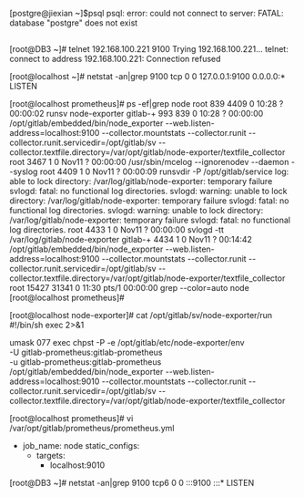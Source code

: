 [postgre@jiexian ~]$psql
psql: error: could not connect to server: FATAL:  database "postgre" does not exist


##
[root@DB3 ~]# telnet 192.168.100.221 9100
Trying 192.168.100.221...
telnet: connect to address 192.168.100.221: Connection refused

[root@localhost ~]# netstat -an|grep 9100
tcp        0      0 127.0.0.1:9100          0.0.0.0:*               LISTEN

[root@localhost prometheus]# ps -ef|grep node
root       839  4409  0 10:28 ?        00:00:02 runsv node-exporter
gitlab-+   993   839  0 10:28 ?        00:00:00 /opt/gitlab/embedded/bin/node_exporter --web.listen-address=localhost:9100 --collector.mountstats --collector.runit --collector.runit.servicedir=/opt/gitlab/sv --collector.textfile.directory=/var/opt/gitlab/node-exporter/textfile_collector
root      3467     1  0 Nov11 ?        00:00:00 /usr/sbin/mcelog --ignorenodev --daemon --syslog
root      4409     1  0 Nov11 ?        00:00:09 runsvdir -P /opt/gitlab/service log: able to lock directory: /var/log/gitlab/node-exporter: temporary failure svlogd: fatal: no functional log directories. svlogd: warning: unable to lock directory: /var/log/gitlab/node-exporter: temporary failure svlogd: fatal: no functional log directories. svlogd: warning: unable to lock directory: /var/log/gitlab/node-exporter: temporary failure svlogd: fatal: no functional log directories. 
root      4433     1  0 Nov11 ?        00:00:00 svlogd -tt /var/log/gitlab/node-exporter
gitlab-+  4434     1  0 Nov11 ?        00:14:42 /opt/gitlab/embedded/bin/node_exporter --web.listen-address=localhost:9100 --collector.mountstats --collector.runit --collector.runit.servicedir=/opt/gitlab/sv --collector.textfile.directory=/var/opt/gitlab/node-exporter/textfile_collector
root     15427 31341  0 11:30 pts/1    00:00:00 grep --color=auto node
[root@localhost prometheus]#

[root@localhost node-exporter]# cat /opt/gitlab/sv/node-exporter/run
#!/bin/sh
exec 2>&1

umask 077
exec chpst -P -e /opt/gitlab/etc/node-exporter/env \
  -U gitlab-prometheus:gitlab-prometheus \
  -u gitlab-prometheus:gitlab-prometheus \
  /opt/gitlab/embedded/bin/node_exporter --web.listen-address=localhost:9010 --collector.mountstats --collector.runit --collector.runit.servicedir=/opt/gitlab/sv --collector.textfile.directory=/var/opt/gitlab/node-exporter/textfile_collector

[root@localhost prometheus]# vi /var/opt/gitlab/prometheus/prometheus.yml
- job_name: node
  static_configs:
  - targets:
    - localhost:9010



[root@DB3 ~]# netstat -an|grep 9100
tcp6       0      0 :::9100                 :::*                    LISTEN


